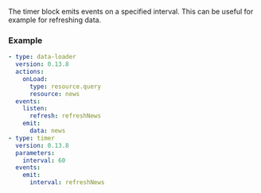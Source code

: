 The timer block emits events on a specified interval. This can be useful for example for refreshing
data.

### Example

```yaml
- type: data-loader
  version: 0.13.8
  actions:
    onLoad:
      type: resource.query
      resource: news
  events:
    listen:
      refresh: refreshNews
    emit:
      data: news
- type: timer
  version: 0.13.8
  parameters:
    interval: 60
  events:
    emit:
      interval: refreshNews
```
